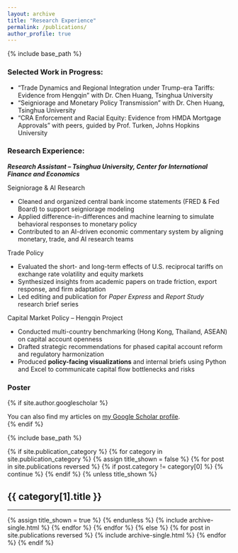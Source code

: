 ```yaml
---
layout: archive
title: "Research Experience"
permalink: /publications/
author_profile: true
---
```

<style>
.page__content {
  font-size: 17px;
  line-height: 1.8;
}
.page__content p {
  margin-bottom: 1.2em;
}
</style>

{% include base_path %}

### Selected Work in Progress:
* “Trade Dynamics and Regional Integration under Trump-era Tariffs: Evidence from Hengqin”  with Dr. Chen Huang, Tsinghua University 
* “Seigniorage and Monetary Policy Transmission” with Dr. Chen Huang, Tsinghua University 
* “CRA Enforcement and Racial Equity: Evidence from HMDA Mortgage Approvals” with peers, guided by Prof. Turken, Johns Hopkins University

### Research Experience:
***Research Assistant – Tsinghua University, Center for International Finance and Economics***

Seigniorage & AI Research  
- Cleaned and organized central bank income statements (FRED & Fed Board) to support seigniorage modeling  
- Applied difference-in-differences and machine learning to simulate behavioral responses to monetary policy  
- Contributed to an AI-driven economic commentary system by aligning monetary, trade, and AI research teams

Trade Policy  
- Evaluated the short- and long-term effects of U.S. reciprocal tariffs on exchange rate volatility and equity markets  
- Synthesized insights from academic papers on trade friction, export response, and firm adaptation  
- Led editing and publication for *Paper Express* and *Report Study* research brief series  

Capital Market Policy – Hengqin Project  
- Conducted multi-country benchmarking (Hong Kong, Thailand, ASEAN) on capital account openness  
- Drafted strategic recommendations for phased capital account reform and regulatory harmonization  
- Produced **policy-facing visualizations** and internal briefs using Python and Excel to communicate capital flow bottlenecks and risks


### Poster
{% if site.author.googlescholar %}
  <div class="wordwrap">You can also find my articles on <a href="{{site.author.googlescholar}}">my Google Scholar profile</a>.</div>
{% endif %}

{% include base_path %}

<!-- New style rendering if publication categories are defined -->
{% if site.publication_category %}
  {% for category in site.publication_category  %}
    {% assign title_shown = false %}
    {% for post in site.publications reversed %}
      {% if post.category != category[0] %}
        {% continue %}
      {% endif %}
      {% unless title_shown %}
        <h2>{{ category[1].title }}</h2><hr />
        {% assign title_shown = true %}
      {% endunless %}
      {% include archive-single.html %}
    {% endfor %}
  {% endfor %}
{% else %}
  {% for post in site.publications reversed %}
    {% include archive-single.html %}
  {% endfor %}
{% endif %}



